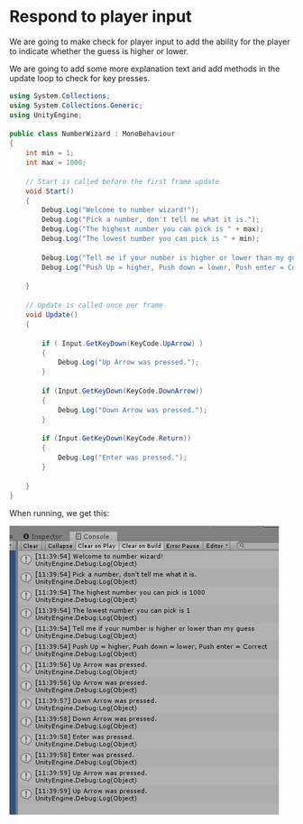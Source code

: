 # Respond to player input

We are going to make check for player input to add the ability for the player to indicate whether the guess is higher or lower.

We are going to add some more explanation text and add methods in the update loop to check for key presses.

```csharp
using System.Collections;
using System.Collections.Generic;
using UnityEngine;

public class NumberWizard : MonoBehaviour
{
    int min = 1;
    int max = 1000;

    // Start is called before the first frame update
    void Start()
    {
        Debug.Log("Welcome to number wizard!");
        Debug.Log("Pick a number, don't tell me what it is.");
        Debug.Log("The highest number you can pick is " + max);
        Debug.Log("The lowest number you can pick is " + min);

        Debug.Log("Tell me if your number is higher or lower than my guess");
        Debug.Log("Push Up = higher, Push down = lower, Push enter = Correct");

    }

    // Update is called once per frame
    void Update()
    {

        if ( Input.GetKeyDown(KeyCode.UpArrow) )
        {
            Debug.Log("Up Arrow was pressed.");
        }

        if (Input.GetKeyDown(KeyCode.DownArrow))
        {
            Debug.Log("Down Arrow was pressed.");
        }

        if (Input.GetKeyDown(KeyCode.Return))
        {
            Debug.Log("Enter was pressed.");
        }

    }
}
```

When running, we get this:

![](../../../../images/2019-07-25-11-40-16.png)
